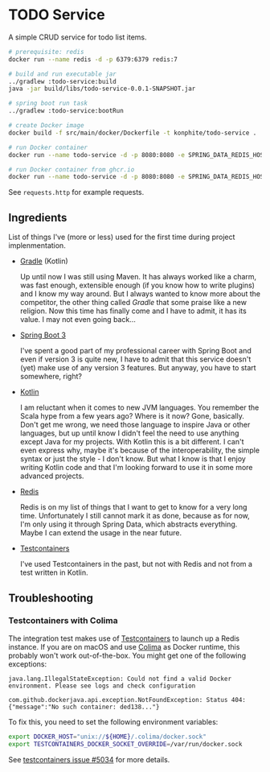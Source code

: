 # TODO Service
A simple CRUD service for todo list items.

```bash
# prerequisite: redis
docker run --name redis -d -p 6379:6379 redis:7

# build and run executable jar
../gradlew :todo-service:build
java -jar build/libs/todo-service-0.0.1-SNAPSHOT.jar

# spring boot run task
../gradlew :todo-service:bootRun

# create Docker image
docker build -f src/main/docker/Dockerfile -t konphite/todo-service .

# run Docker container
docker run --name todo-service -d -p 8080:8080 -e SPRING_DATA_REDIS_HOST=$HOST konphite/todo-service

# run Docker container from ghcr.io
docker run --name todo-service -d -p 8080:8080 -e SPRING_DATA_REDIS_HOST=$HOST ghcr.io/stphngrtz/konphite/todo-service:latest
```

See `requests.http` for example requests.


## Ingredients
List of things I've (more or less) used for the first time during project implenmentation.

- [Gradle](https://gradle.org/) (Kotlin)

  Up until now I was still using Maven. It has always worked like a charm, was fast enough, extensible enough (if you know how to write plugins) and I know my way around. But I always wanted to know more about the competitor, the other thing called *Gradle* that some praise like a new religion. Now this time has finally come and I have to admit, it has its value. I may not even going back...

- [Spring Boot 3](https://spring.io/projects/spring-boot)

  I've spent a good part of my professional career with Spring Boot and even if version 3 is quite new, I have to admit that this service doesn't (yet) make use of any version 3 features. But anyway, you have to start somewhere, right?

- [Kotlin](https://kotlinlang.org/)

  I am reluctant when it comes to new JVM languages. You remember the Scala hype from a few years ago? Where is it now? Gone, basically. Don't get me wrong, we need those language to inspire Java or other languages, but up until know I didn't feel the need to use anything except Java for my projects. With Kotlin this is a bit different. I can't even express why, maybe it's because of the interoperability, the simple syntax or just the style - I don't know. But what I know is that I enjoy writing Kotlin code and that I'm looking forward to use it in some more advanced projects.

- [Redis](https://redis.io/)

  Redis is on my list of things that I want to get to know for a very long time. Unfortunately I still cannot mark it as done, because as for now, I'm only using it through Spring Data, which abstracts everything. Maybe I can extend the usage in the near future.

- [Testcontainers](https://www.testcontainers.org/)

  I've used Testcontainers in the past, but not with Redis and not from a test written in Kotlin.

## Troubleshooting
### Testcontainers with Colima
The integration test makes use of [Testcontainers](https://www.testcontainers.org/) to launch up a Redis instance. If you are on macOS and use [Colima](https://github.com/abiosoft/colima) as Docker runtime, this probably won't work out-of-the-box. You might get one of the following exceptions: 

```
java.lang.IllegalStateException: Could not find a valid Docker environment. Please see logs and check configuration
```

```
com.github.dockerjava.api.exception.NotFoundException: Status 404: {"message":"No such container: ded138..."}
```

To fix this, you need to set the following environment variables:

```bash
export DOCKER_HOST="unix://${HOME}/.colima/docker.sock"
export TESTCONTAINERS_DOCKER_SOCKET_OVERRIDE=/var/run/docker.sock
```

See [testcontainers issue #5034](https://github.com/testcontainers/testcontainers-java/issues/5034) for more details.
